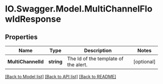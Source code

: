 # IO.Swagger.Model.MultiChannelFlowIdResponse
## Properties

Name | Type | Description | Notes
------------ | ------------- | ------------- | -------------
**MultiChannelId** | **string** | The Id of the template of the alert. | [optional] 

[[Back to Model list]](../README.md#documentation-for-models) [[Back to API list]](../README.md#documentation-for-api-endpoints) [[Back to README]](../README.md)

